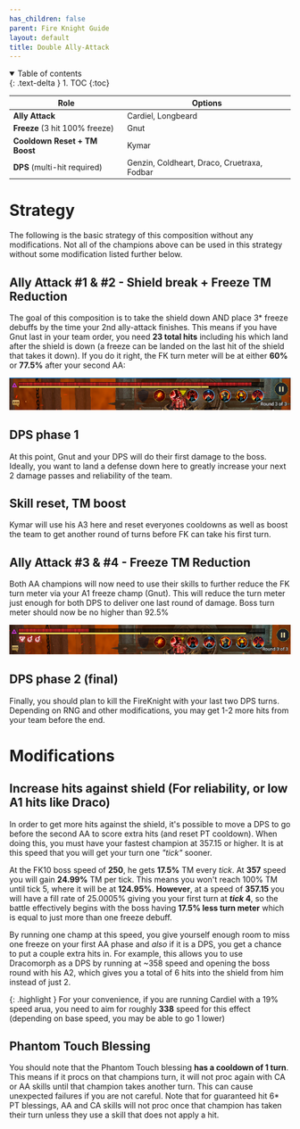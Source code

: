 ```yaml
---
has_children: false
parent: Fire Knight Guide
layout: default
title: Double Ally-Attack
---
```

<details open markdown="block">
  <summary>
    Table of contents
  </summary>
  {: .text-delta }
1. TOC
{:toc}
</details>

| **Role**                       | **Options**                                 |
| ------------------------------ | ------------------------------------------- |
| **Ally Attack**                | Cardiel, Longbeard                          |
| **Freeze** (3 hit 100% freeze) | Gnut                                        |
| **Cooldown Reset + TM Boost**  | Kymar                                       |
| **DPS** (multi-hit required)   | Genzin, Coldheart, Draco, Cruetraxa, Fodbar |

# Strategy

The following is the basic strategy of this composition without any modifications. Not all of the champions above can be used in this strategy without some modification listed further below.

## Ally Attack #1 & #2 - Shield break + Freeze TM Reduction

The goal of this composition is to take the shield down AND place 3* freeze debuffs by the time your 2nd ally-attack finishes. This means if you have Gnut last in your team order, you need **23 total hits** including his which land after the shield is down (a freeze can be landed on the last hit of the shield that takes it down).  If you do it right, the FK turn meter will be at either **60%** or **77.5%** after your second AA:

![](/images/uploads/fk-tm77_5.png)

## DPS phase 1

At this point, Gnut and your DPS will do their first damage to the boss. Ideally, you want to land a defense down here to greatly increase your next 2 damage passes and reliability of the team.

## Skill reset, TM boost

Kymar will use his A3 here and reset everyones cooldowns as well as boost the team to get another round of turns before FK can take his first turn.

## Ally Attack #3 & #4 - Freeze TM Reduction

Both AA champions will now need to use their skills to further reduce the FK turn meter via your A1 freeze champ (Gnut). This will reduce the turn meter just enough for both DPS to deliver one last round of damage. Boss turn meter should now be no higher than 92.5%

![](/images/uploads/fk-tm92_5.png)

## DPS phase 2 (final)

Finally, you should plan to kill the FireKnight with your last two DPS turns. Depending on RNG and other modifications, you may get 1-2 more hits from your team before the end.

# Modifications

## Increase hits against shield (For reliability, or low A1 hits like Draco)

In order to get more hits against the shield, it's possible to move a DPS to go before the second AA to score extra hits (and reset PT cooldown). When doing this, you must have your fastest champion at 357.15 or higher. It is at this speed that you will get your turn one *"tick"* sooner.

At the FK10 boss speed of **250**, he gets **17.5%** TM every *tick*. At **357** speed you will gain **24.99%** TM per tick. This means you won't reach 100% TM until tick 5, where it will be at **124.95%**. **However**, at a speed of **357.15** you will have a fill rate of 25.0005% giving you your first turn at ***tick* 4**, so the battle effectively begins with the boss having **17.5% less turn meter** which is equal to just more than one freeze debuff.

By running one champ at this speed, you give yourself enough room to miss one freeze on your first AA phase and *also* if it is a DPS, you get a chance to put a couple extra hits in. For example, this allows you to use Dracomorph as a DPS by running at ~358 speed and opening the boss round with his A2, which gives you a total of 6 hits into the shield from him instead of just 2.

{: .highlight }
For your convenience, if you are running Cardiel with a 19% speed arua, you need to aim for roughly **338** speed for this effect (depending on base speed, you may be able to go 1 lower)


## Phantom Touch Blessing

You should note that the Phantom Touch blessing **has a cooldown of 1 turn**. This means if it procs on that champions turn, it will not proc again with CA or AA skills until that champion takes another turn. This can cause unexpected failures if you are not careful. Note that for guaranteed hit 6* PT blessings, AA and CA skills will not proc once that champion has taken their turn unless they use a skill that does not apply a hit.
